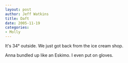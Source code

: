 ```yaml
--- 
layout: post
author: Jeff Watkins
title: Daft
date: 2005-11-19
categories: 
- Molly
---
```


It's 34&deg; outside. We just got back from the ice cream shop.

Anna bundled up like an Eskimo. I even put on gloves.